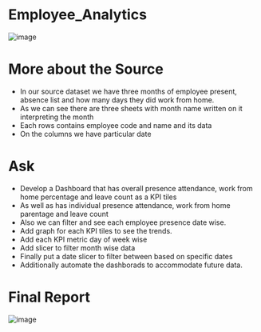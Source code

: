 # Employee_Analytics
![image](https://github.com/user-attachments/assets/28e2b030-a49c-458f-a340-483c24c52e6e)

# More about the Source
* In our source dataset we have three months of employee present,
absence list and how many days they did work from home.
* As we can see there are three sheets with month name written on it
interpreting the month
* Each rows contains employee code and name and its data
* On the columns we have particular date

# Ask
* Develop a Dashboard that has overall presence attendance, work from
home percentage and leave count as a KPI tiles
* As well as has individual presence attendance, work from home parentage
and leave count
* Also we can filter and see each employee presence date wise.
* Add graph for each KPI tiles to see the trends.
* Add each KPI metric day of week wise
* Add slicer to filter month wise data
* Finally put a date slicer to filter between based on specific dates
* Additionally automate the dashborads to accommodate future data.

# Final Report
![image](https://github.com/user-attachments/assets/6450422c-665f-446d-8b9b-cfc974f46f22)



